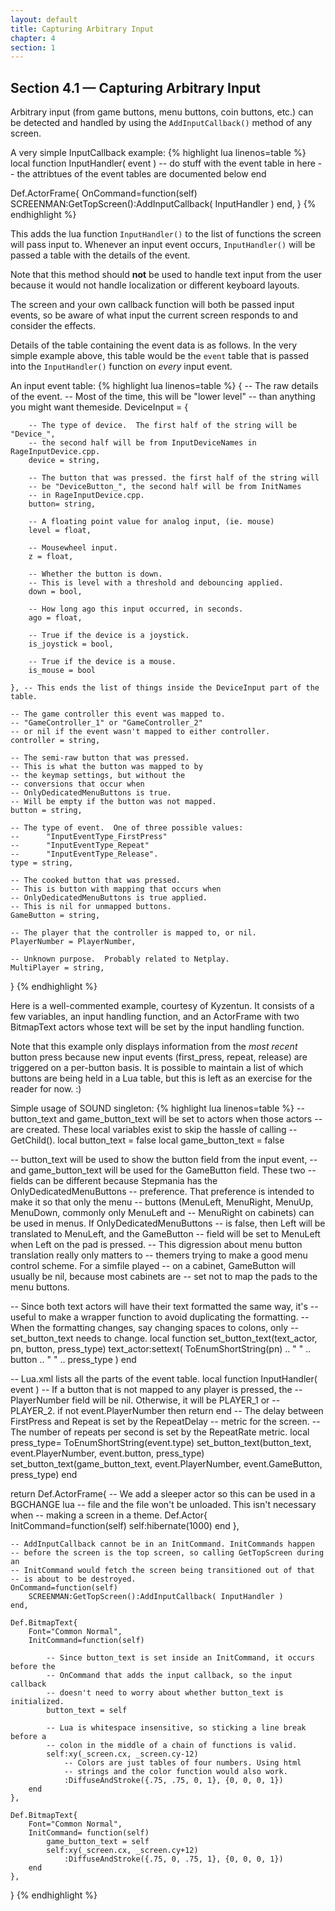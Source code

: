 ```yaml
---
layout: default
title: Capturing Arbitrary Input
chapter: 4
section: 1
---
```


## Section 4.1 &mdash; Capturing Arbitrary Input

Arbitrary input (from game buttons, menu buttons, coin buttons, etc.) can be detected and handled by using the `AddInputCallback()` method of any screen.


<span class="CodeExample-Title">A very simple InputCallback example:</span>
{% highlight lua linenos=table %}
local function InputHandler( event )
	-- do stuff with the event table in here
	-- the attribtues of the event tables are documented below
end

Def.ActorFrame{
	OnCommand=function(self)
		SCREENMAN:GetTopScreen():AddInputCallback( InputHandler )
	end,
}
{% endhighlight %}


This adds the lua function `InputHandler()` to the list of functions the screen will pass input to.  Whenever an input event occurs, `InputHandler()` will be passed a table with the details of the event.

<div class="panel callout radius">
Note that this method should <strong>not</strong> be used to handle text input from the user because it would not handle localization or different keyboard layouts.
</div>

The screen and your own callback function will both be passed input events, so be aware of what input the current screen responds to and consider the effects.

Details of the table containing the event data is as follows.  In the very simple example above, this table would be the `event` table that is passed into the `InputHandler()` function on *every* input event.

<span class="CodeExample-Title">An input event table:</span>
{% highlight lua linenos=table %}
{
	-- The raw details of the event.
	-- Most of the time, this will be "lower level"
	-- than anything you might want themeside.
	DeviceInput = {

		-- The type of device.  The first half of the string will be "Device_",
		-- the second half will be from InputDeviceNames in RageInputDevice.cpp.
		device = string,

		-- The button that was pressed. the first half of the string will
		-- be "DeviceButton_", the second half will be from InitNames
		-- in RageInputDevice.cpp.
		button= string,

		-- A floating point value for analog input, (ie. mouse)
		level = float,

		-- Mousewheel input.
		z = float,

		-- Whether the button is down.
		-- This is level with a threshold and debouncing applied.
		down = bool,

		-- How long ago this input occurred, in seconds.
		ago = float,

		-- True if the device is a joystick.
		is_joystick = bool,

		-- True if the device is a mouse.
		is_mouse = bool

	}, -- This ends the list of things inside the DeviceInput part of the table.

	-- The game controller this event was mapped to.
	-- "GameController_1" or "GameController_2"
	-- or nil if the event wasn't mapped to either controller.
	controller = string,

	-- The semi-raw button that was pressed.
	-- This is what the button was mapped to by
	-- the keymap settings, but without the
	-- conversions that occur when
	-- OnlyDedicatedMenuButtons is true.
	-- Will be empty if the button was not mapped.
	button = string,

	-- The type of event.  One of three possible values:
	--		"InputEventType_FirstPress"
	--		"InputEventType_Repeat"
	--		"InputEventType_Release".
	type = string,

	-- The cooked button that was pressed.
	-- This is button with mapping that occurs when
	-- OnlyDedicatedMenuButtons is true applied.
	-- This is nil for unmapped buttons.
	GameButton = string,

	-- The player that the controller is mapped to, or nil.
	PlayerNumber = PlayerNumber,

	-- Unknown purpose.  Probably related to Netplay.
	MultiPlayer = string,
}
{% endhighlight %}


Here is a well-commented example, courtesy of Kyzentun.   It consists of a few variables, an input handling function, and an ActorFrame with two BitmapText actors whose text will be set by the input handling function.

Note that this example only displays information from the *most recent* button press because new input events (first_press, repeat, release) are triggered on a per-button basis.   It is possible to maintain a list of which buttons are being held in a Lua table, but this is left as an exercise for the reader for now. :)

<span class="CodeExample-Title">Simple usage of SOUND singleton:</span>
{% highlight lua linenos=table %}
-- button_text and game_button_text will be set to actors when those actors
-- are created. These local variables exist to skip the hassle of calling
-- GetChild().
local button_text = false
local game_button_text = false

-- button_text will be used to show the button field from the input event,
-- and game_button_text will be used for the GameButton field.	These two
-- fields can be different because Stepmania has the OnlyDedicatedMenuButtons
-- preference.	That preference is intended to make it so that only the menu
-- buttons (MenuLeft, MenuRight, MenuUp, MenuDown, commonly only MenuLeft and
-- MenuRight on cabinets) can be used in menus.	 If OnlyDedicatedMenuButtons
-- is false, then Left will be translated to MenuLeft, and the GameButton
-- field will be set to MenuLeft when Left on the pad is pressed.
-- This digression about menu button translation really only matters to
-- themers trying to make a good menu control scheme.	For a simfile played
-- on a cabinet, GameButton will usually be nil, because most cabinets are
-- set not to map the pads to the menu buttons.

-- Since both text actors will have their text formatted the same way, it's
-- useful to make a wrapper function to avoid duplicating the formatting.
-- When the formatting changes, say changing spaces to colons, only
-- set_button_text needs to change.
local function set_button_text(text_actor, pn, button, press_type)
	text_actor:settext( ToEnumShortString(pn) .. " " .. button .. " " .. press_type )
end

-- Lua.xml lists all the parts of the event table.
local function InputHandler( event )
	-- If a button that is not mapped to any player is pressed, the
	-- PlayerNumber field will be nil.	Otherwise, it will be PLAYER_1 or
	-- PLAYER_2.
	if not event.PlayerNumber then return end
	-- The delay between FirstPress and Repeat is set by the RepeatDelay
	-- metric for the screen.
	-- The number of repeats per second is set by the RepeatRate metric.
	local press_type= ToEnumShortString(event.type)
	set_button_text(button_text, event.PlayerNumber, event.button, press_type)
	set_button_text(game_button_text, event.PlayerNumber, event.GameButton, press_type)
end

return Def.ActorFrame{
	-- We add a sleeper actor so this can be used in a BGCHANGE lua
	-- file and the file won't be unloaded.	This isn't necessary when
	-- making a screen in a theme.
	Def.Actor{
		InitCommand=function(self)
			self:hibernate(1000)
		end
	},


	-- AddInputCallback cannot be in an InitCommand. InitCommands happen
	-- before the screen is the top screen, so calling GetTopScreen during an
	-- InitCommand would fetch the screen being transitioned out of that
	-- is about to be destroyed.
	OnCommand=function(self)
		SCREENMAN:GetTopScreen():AddInputCallback( InputHandler )
	end,

	Def.BitmapText{
		Font="Common Normal",
		InitCommand=function(self)

			-- Since button_text is set inside an InitCommand, it occurs before the
			-- OnCommand that adds the input callback, so the input callback
			-- doesn't need to worry about whether button_text is initialized.
			button_text = self

			-- Lua is whitespace insensitive, so sticking a line break before a
			-- colon in the middle of a chain of functions is valid.
			self:xy(_screen.cx, _screen.cy-12)
				-- Colors are just tables of four numbers. Using html
				-- strings and the color function would also work.
				:DiffuseAndStroke({.75, .75, 0, 1}, {0, 0, 0, 1})
		end
	},

	Def.BitmapText{
		Font="Common Normal",
		InitCommand= function(self)
			game_button_text = self
			self:xy(_screen.cx, _screen.cy+12)
				:DiffuseAndStroke({.75, 0, .75, 1}, {0, 0, 0, 1})
		end
	},
}
{% endhighlight %}